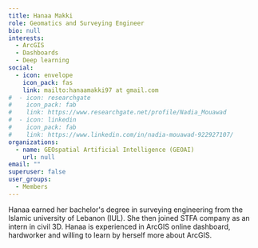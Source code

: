 ```yaml
---
title: Hanaa Makki
role: Geomatics and Surveying Engineer
bio: null
interests:
  - ArcGIS 
  - Dashboards
  - Deep learning
social:
  - icon: envelope
    icon_pack: fas
    link: mailto:hanaamakki97 at gmail.com
#  - icon: researchgate
#    icon_pack: fab
#    link: https://www.researchgate.net/profile/Nadia_Mouawad
#  - icon: linkedin
#    icon_pack: fab
#    link: https://www.linkedin.com/in/nadia-mouawad-922927107/
organizations:
  - name: GEOspatial Artificial Intelligence (GEOAI)
    url: null
email: ""
superuser: false
user_groups:
  - Members
---
```

Hanaa earned her bachelor's degree in surveying engineering from the Islamic university of Lebanon (IUL). She then joined STFA company as an intern in civil 3D. Hanaa is experienced in ArcGIS online dashboard, hardworker and willing to learn by herself more about ArcGIS.